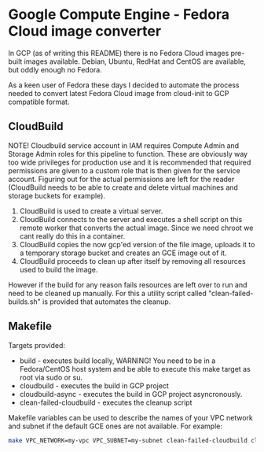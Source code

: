 # Google Compute Engine - Fedora Cloud image converter

In GCP (as of writing this README) there is no Fedora Cloud images pre-built images available. Debian, Ubuntu, RedHat and CentOS are available, but oddly enough no Fedora.

As a keen user of Fedora these days I decided to automate the process needed to convert latest Fedora Cloud image from cloud-init to GCP compatible format.

## CloudBuild

NOTE! Cloudbuild service account in IAM requires Compute Admin and Storage Admin roles for this pipeline to function. These are obviously way too wide privileges for production use and it is recommended that required permissions are given to a custom role that is then given for the service account. Figuring out for the actual permissions are left for the reader (CloudBuild needs to be able to create and delete virtual machines and storage buckets for example).

1. CloudBuild is used to create a virtual server.
2. CloudBuild connects to the server and executes a shell script on this remote worker that converts the actual image. Since we need chroot we cant really do this in a container.
3. CloudBuild copies the now gcp'ed version of the file image, uploads it to a temporary storage bucket and creates an GCE image out of it.
4. CloudBuild proceeds to clean up after itself by removing all resources used to build the image.

However if the build for any reason fails resources are left over to run and need to be cleaned up manually. For this a utility script called "clean-failed-builds.sh" is provided that automates the cleanup.

## Makefile

Targets provided:

* build - executes build locally, WARNING! You need to be in a Fedora/CentOS host system and be able to execute this make target as root via sudo or su.
* cloudbuild - executes the build in GCP project
* cloudbuild-async - executes the build in GCP project asyncronously.
* clean-failed-cloudbuild - executes the cleanup script

Makefile variables can be used to describe the names of your VPC network and subnet if the default GCE ones are not available. For example:

```sh
make VPC_NETWORK=my-vpc VPC_SUBNET=my-subnet clean-failed-cloudbuild cloudbuild
```
